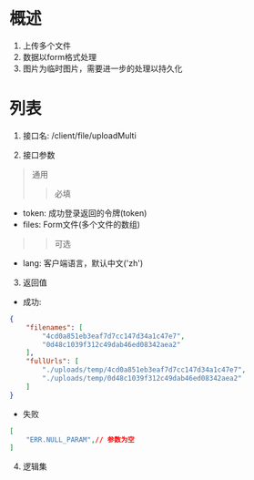 # 概述

1. 上传多个文件
2. 数据以form格式处理
3. 图片为临时图片，需要进一步的处理以持久化

# 列表

1. 接口名: /client/file/uploadMulti

2. 接口参数
>通用
>>必填
* token: 成功登录返回的令牌(token)
* files: Form文件(多个文件的数组)
>>可选
* lang: 客户端语言，默认中文('zh')

3. 返回值
* 成功:
```json
{
    "filenames": [
        "4cd0a851eb3eaf7d7cc147d34a1c47e7",
        "0d48c1039f312c49dab46ed08342aea2"
    ],
    "fullUrls": [
        "./uploads/temp/4cd0a851eb3eaf7d7cc147d34a1c47e7",
        "./uploads/temp/0d48c1039f312c49dab46ed08342aea2"
    ]
}
```

* 失败
```json
[
    "ERR.NULL_PARAM",// 参数为空
]
```

4. 逻辑集
